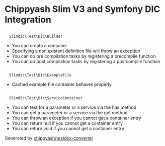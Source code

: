 # Chippyash Slim V3 and Symfony DIC Integration

## 
      Slimdic\Test\Dic\Builder
    

*  You can create a container
*  Specifying a non existent definition file will throw an exception
*  You can do pre compilation tasks by registering a precompile function
*  You can do post compilation tasks by registering a postcompile function

## 
      Slimdic\Test\Dic\ExampleFile
    

*  Cached example file container behaves properly

## 
      Slimdic\Test\Dic\ServiceContainer
    

*  You can test for a parameter or a service via the has method
*  You can get a parameter or a service via the get method
*  You can throw an exception if you cannot get a container entry
*  You can return null if you cannot get a container entry
*  You can return void if you cannot get a container entry


Generated by [chippyash/testdox-converter](https://github.com/chippyash/Testdox-Converter)